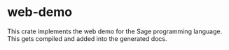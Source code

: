 # web-demo

This crate implements the web demo for the Sage programming language. This gets compiled and added into the generated docs.